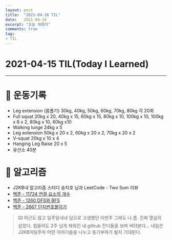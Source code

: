 ```yaml
---
layout: post 
title:  "2021-04-16 TIL"
date:   2021-04-16
excerpt: "오늘 뭐했지"
comments: true 
tag:
- TIL
---
```


# 2021-04-15 TIL(Today I Learned)

---

# 💪  운동기록

- Leg extension (몸풀기) 30kg, 40kg, 50kg, 60kg, 70kg, 80kg 각 20회
- Full squat 20kg x 20, 40kg x 15, 60kg x 15, 80kg x 10, 100kg x 10, 100kg x 6 x 2, 80kg x 10, 60kg x10
- Walking lunge 24kg x 5
- Leg extension 50kg x 20 x 2, 60kg x 20 x 2, 70kg x 20 x 2 
- V-squat 20kg x 10 x 4
- Hanging Leg Raise 20 x 5
- 유산소 40분

# 💱  알고리즘
- J2KB내 알고리즘 스터디 송지호 님과 LeetCode - Two Sum 리뷰
- [백준 - 11724 연결 요소의 개수](https://myeongkwonhwang.github.io/BOJ11724/)
- [백준 - 1260 DFS와 BFS](https://myeongkwonhwang.github.io/BOJ1260)
- [백준 - 2667 단지번호붙이기](https://myeongkwonhwang.github.io/BOJ2667/)

> ⌨️ 야근도 많고 일주일내내 담으로 고생했던 이번주 그래도 나.름. 진짜 열심히 살았다. 힘들어도 2주 넘게 채워진 내 github 잔디들을 보며 버텨본다... 
내일은 J2KB미팅주차 어떤 이야기들을 나누고 동기부여가 될지 기대된다. 

